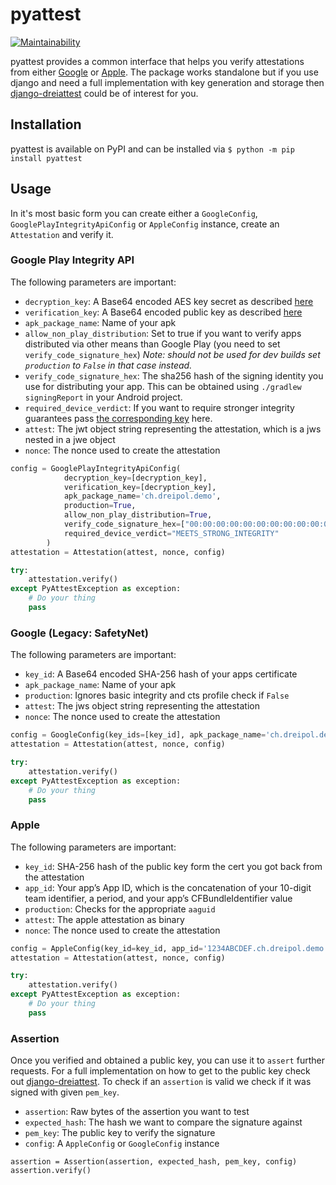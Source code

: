 # pyattest

[![Maintainability](https://api.codeclimate.com/v1/badges/bab7989f664ba4a47501/maintainability)](https://codeclimate.com/repos/603674bad5ad4c0176007ce0/maintainability)

pyattest provides a common interface that helps you verify attestations from either [Google](https://developer.android.com/google/play/integrity) or [Apple](https://developer.apple.com/documentation/devicecheck/validating_apps_that_connect_to_your_server). The package works standalone but if you use django and need a full implementation with key generation and storage then [django-dreiattest](https://github.com/dreipol/django-dreiattest) could be of interest for you.

## Installation

pyattest is available on PyPI and can be installed via `$ python -m pip install pyattest`

## Usage

In it's most basic form you can create either a `GoogleConfig`, `GooglePlayIntegrityApiConfig` or `AppleConfig` instance, create an `Attestation` and verify it.

### Google Play Integrity API

The following parameters are important:

- `decryption_key`: A Base64 encoded AES key secret as described [here](https://developer.android.com/google/play/integrity/verdict#decrypt-verify)
- `verification_key`: A Base64 encoded public key as described [here](https://developer.android.com/google/play/integrity/verdict#decrypt-verify)
- `apk_package_name`: Name of your apk
- `allow_non_play_distribution`: Set to true if you want to verify apps distributed via other means than Google Play (you need to set `verify_code_signature_hex`) *Note: should not be used for dev builds set `production` to `False` in that case instead.*
- `verify_code_signature_hex`: The sha256 hash of the signing identity you use for distributing your app. This can be obtained using `./gradlew signingReport` in your Android project.
- `required_device_verdict`: If you want to require stronger integrity guarantees pass [the corresponding key](https://developer.android.com/google/play/integrity/setup#optional_device_information) here.
- `attest`: The jwt object string representing the attestation, which is a jws nested in a jwe object
- `nonce`: The nonce used to create the attestation

```python
config = GooglePlayIntegrityApiConfig(
            decryption_key=[decryption_key],
            verification_key=[decryption_key],
            apk_package_name='ch.dreipol.demo',
            production=True,
            allow_non_play_distribution=True,
            verify_code_signature_hex=["00:00:00:00:00:00:00:00:00:00:00:00:00:00:00:00:00:00:00:00:00:00:00:00:00:00:00:00:00:00:00:00"],
            required_device_verdict="MEETS_STRONG_INTEGRITY"
        )
attestation = Attestation(attest, nonce, config)

try:
    attestation.verify()
except PyAttestException as exception:
    # Do your thing
    pass
```

### Google (Legacy: SafetyNet)

The following parameters are important:

- `key_id`: A Base64 encoded SHA-256 hash of your apps certificate
- `apk_package_name`: Name of your apk
- `production`: Ignores basic integrity and cts profile check if `False`
- `attest`: The jws object string representing the attestation
- `nonce`: The nonce used to create the attestation

```python
config = GoogleConfig(key_ids=[key_id], apk_package_name='ch.dreipol.demo', production=True)
attestation = Attestation(attest, nonce, config)

try:
    attestation.verify()
except PyAttestException as exception:
    # Do your thing
    pass
```

### Apple

The following parameters are important:

- `key_id`: SHA-256 hash of the public key form the cert you got back from the attestation
- `app_id`: Your app’s App ID, which is the concatenation of your 10-digit team identifier, a period, and your app’s CFBundleIdentifier value
- `production`: Checks for the appropriate `aaguid`
- `attest`: The apple attestation as binary
- `nonce`: The nonce used to create the attestation

```python
config = AppleConfig(key_id=key_id, app_id='1234ABCDEF.ch.dreipol.demo', production=True)
attestation = Attestation(attest, nonce, config)

try:
    attestation.verify()
except PyAttestException as exception:
    # Do your thing
    pass
```

### Assertion

Once you verified and obtained a public key, you can use it to `assert` further requests. For a full implementation on how to get to the public key check out [django-dreiattest](https://github.com/dreipol/django-dreiattest/blob/master/dreiattest/key.py). To check if an `assertion` is valid we check if it was signed with given `pem_key`.

- `assertion`: Raw bytes of the assertion you want to test
- `expected_hash`: The hash we want to compare the signature against
- `pem_key`: The public key to verify the signature
- `config`: A `AppleConfig` or `GoogleConfig` instance 

```
assertion = Assertion(assertion, expected_hash, pem_key, config)
assertion.verify()
```





